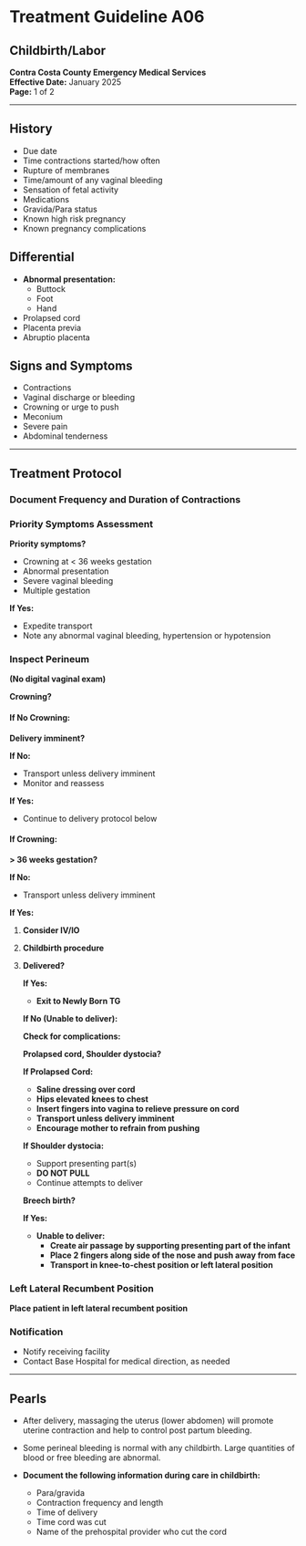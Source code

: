 # Treatment Guideline A06
## Childbirth/Labor

**Contra Costa County Emergency Medical Services**  
**Effective Date:** January 2025  
**Page:** 1 of 2

---

## History

- Due date
- Time contractions started/how often
- Rupture of membranes
- Time/amount of any vaginal bleeding
- Sensation of fetal activity
- Medications
- Gravida/Para status
- Known high risk pregnancy
- Known pregnancy complications

## Differential

- **Abnormal presentation:**
  - Buttock
  - Foot
  - Hand
- Prolapsed cord
- Placenta previa
- Abruptio placenta

## Signs and Symptoms

- Contractions
- Vaginal discharge or bleeding
- Crowning or urge to push
- Meconium
- Severe pain
- Abdominal tenderness

---

## Treatment Protocol

### Document Frequency and Duration of Contractions

### Priority Symptoms Assessment

**Priority symptoms?**
- Crowning at < 36 weeks gestation
- Abnormal presentation
- Severe vaginal bleeding
- Multiple gestation

**If Yes:**
- Expedite transport
- Note any abnormal vaginal bleeding, hypertension or hypotension

### Inspect Perineum

**(No digital vaginal exam)**

**Crowning?**

#### If No Crowning:

**Delivery imminent?**

**If No:**
- Transport unless delivery imminent
- Monitor and reassess

**If Yes:**
- Continue to delivery protocol below

#### If Crowning:

**> 36 weeks gestation?**

**If No:**
- Transport unless delivery imminent

**If Yes:**

1. **Consider IV/IO**

2. **Childbirth procedure**

3. **Delivered?**

   **If Yes:**
   - **Exit to Newly Born TG**

   **If No (Unable to deliver):**

   **Check for complications:**

   **Prolapsed cord, Shoulder dystocia?**

   **If Prolapsed Cord:**
   - **Saline dressing over cord**
   - **Hips elevated knees to chest**
   - **Insert fingers into vagina to relieve pressure on cord**
   - **Transport unless delivery imminent**
   - **Encourage mother to refrain from pushing**

   **If Shoulder dystocia:**
   - Support presenting part(s)
   - **DO NOT PULL**
   - Continue attempts to deliver

   **Breech birth?**

   **If Yes:**
   - **Unable to deliver:**
     - **Create air passage by supporting presenting part of the infant**
     - **Place 2 fingers along side of the nose and push away from face**
     - **Transport in knee-to-chest position or left lateral position**

### Left Lateral Recumbent Position

**Place patient in left lateral recumbent position**

### Notification

- Notify receiving facility
- Contact Base Hospital for medical direction, as needed

---

## Pearls

- After delivery, massaging the uterus (lower abdomen) will promote uterine contraction and help to control post partum bleeding.

- Some perineal bleeding is normal with any childbirth. Large quantities of blood or free bleeding are abnormal.

- **Document the following information during care in childbirth:**
  - Para/gravida
  - Contraction frequency and length
  - Time of delivery
  - Time cord was cut
  - Name of the prehospital provider who cut the cord

